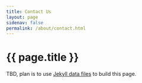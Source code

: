 ```yaml
---
title: Contact Us
layout: page
sidenav: false
permalink: /about/contact.html
---
```


# {{ page.title }}

TBD, plan is to use [Jekyll data files](https://jekyllrb.com/docs/datafiles/) to build this page.
